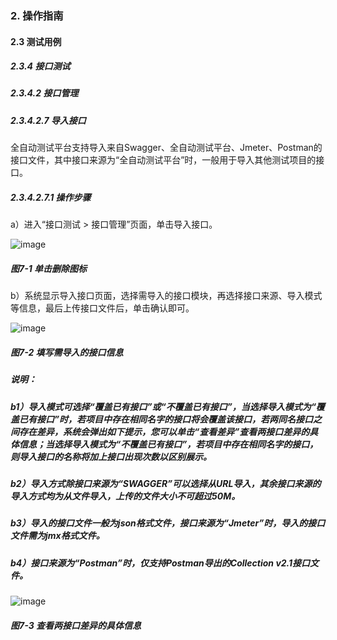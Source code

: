 ### 2. 操作指南

#### 2.3 测试用例

##### 2.3.4 接口测试

##### 2.3.4.2 接口管理

##### 2.3.4.2.7 导入接口

全自动测试平台支持导入来自Swagger、全自动测试平台、Jmeter、Postman的接口文件，其中接口来源为“全自动测试平台”时，一般用于导入其他测试项目的接口。

##### 2.3.4.2.7.1 操作步骤

a）进入“接口测试 > 接口管理”页面，单击导入接口。

![image](https://user-images.githubusercontent.com/79617492/189307052-a080ce49-8e29-4ea4-898f-c0d1dde69a7f.png)

##### 图7-1 单击删除图标

b）系统显示导入接口页面，选择需导入的接口模块，再选择接口来源、导入模式等信息，最后上传接口文件后，单击确认即可。

![image](https://user-images.githubusercontent.com/79617492/189307067-95f218ee-9586-4816-8a5e-a4bb67dec1ca.png)

##### 图7-2 填写需导入的接口信息

##### 说明：

##### b1）导入模式可选择“覆盖已有接口”或“不覆盖已有接口”，当选择导入模式为“覆盖已有接口”时，若项目中存在相同名字的接口将会覆盖该接口，若两同名接口之间存在差异，系统会弹出如下提示，您可以单击“查看差异”查看两接口差异的具体信息；当选择导入模式为“不覆盖已有接口”，若项目中存在相同名字的接口，则导入接口的名称将加上接口出现次数以区别展示。

##### b2）导入方式除接口来源为“SWAGGER”可以选择从URL导入，其余接口来源的导入方式均为从文件导入，上传的文件大小不可超过50M。

##### b3）导入的接口文件一般为json格式文件，接口来源为“Jmeter”时，导入的接口文件需为jmx格式文件。

##### b4）接口来源为“Postman”时，仅支持Postman导出的Collection v2.1接口文件。

![image](https://user-images.githubusercontent.com/79617492/189307090-7274cb5c-a817-4dad-9efc-bb1b3ca24856.png)

##### 图7-3 查看两接口差异的具体信息
